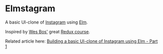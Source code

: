 # Elmstagram

A basic UI-clone of [Instagram][] using [Elm][].

Inspired by [Wes Bos'](https://twitter.com/wesbos) great [Redux course](https://learnredux.com).

Related article here: [Building a basic UI-clone of Instagram using Elm - Part 1](https://benbooth.co/building-a-basic-ui-clone-of-instagram-using-elm-part-1/)


  [instagram]: https://www.instagram.com/ "Instagram"
  [elm]: http://elm-lang.org/ "Elm"

